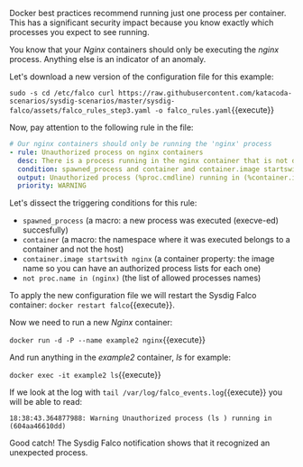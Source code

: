 Docker best practices recommend running just one process per container. This has a significant security impact because you know exactly which processes you expect to see running.

You know that your _Nginx_ containers should only be executing the _nginx_ process. Anything else is an indicator of an anomaly.

Let's download a new version of the configuration file for this example:

`
sudo -s
cd /etc/falco
curl https://raw.githubusercontent.com/katacoda-scenarios/sysdig-scenarios/master/sysdig-falco/assets/falco_rules_step3.yaml -o falco_rules.yaml
`{{execute}}

Now, pay attention to the following rule in the file:

```yaml
# Our nginx containers should only be running the 'nginx' process
- rule: Unauthorized process on nginx containers
  desc: There is a process running in the nginx container that is not described in the template
  condition: spawned_process and container and container.image startswith nginx and not proc.name in (nginx)
  output: Unauthorized process (%proc.cmdline) running in (%container.id)
  priority: WARNING
```

Let's dissect the triggering conditions for this rule:

- `spawned_process` (a macro: a new process was executed (execve-ed) succesfully)
- `container` (a macro: the namespace where it was executed belongs to a container and not the host)
- `container.image startswith nginx` (a container property: the image name so you can have an authorized process lists for each one)
- `not proc.name in (nginx)` (the list of allowed processes names)

To apply the new configuration file we will restart the Sysdig Falco container: `docker restart falco`{{execute}}.

Now we need to run a new _Nginx_ container:

`docker run -d -P --name example2 nginx`{{execute}}

And run anything in the _example2_ container, _ls_ for example:

`docker exec -it example2 ls`{{execute}}

If we look at the log with `tail /var/log/falco_events.log`{{execute}} you will be able to read:

```
18:38:43.364877988: Warning Unauthorized process (ls ) running in (604aa46610dd)
```

Good catch! The Sysdig Falco notification shows that it recognized an unexpected process.

